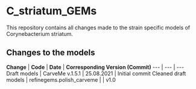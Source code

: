 # C_striatum_GEMs
This repository contains all changes made to the strain specific models of Corynebacterium striatum.

## Changes to the models
**Change** | **Code** | **Date** | **Corresponding Version (Commit)**
--- | --- | ---
Draft models | CarveMe v.1.5.1 | 25.08.2021 | Initial commit
Cleaned draft models | refinegems.polish_carveme | | v1.0